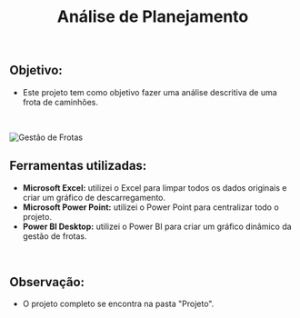 <div align="center">
  <h1>Análise de Planejamento</h1>
</div>
<br/>

## Objetivo:
- Este projeto tem como objetivo fazer uma análise descritiva de uma frota de caminhões.
<br/>

![Gestão de Frotas](https://github.com/luanrpinho/Analise_de_planejamento/assets/156137815/d08659c6-b235-4d56-9a3a-3c365849dfd4)


## Ferramentas utilizadas:
- **Microsoft Excel:** utilizei o Excel para limpar todos os dados originais e criar um gráfico de descarregamento.
- **Microsoft Power Point:** utilizei o Power Point para centralizar todo o projeto.
- **Power BI Desktop:** utilizei o Power BI para criar um gráfico dinâmico da gestão de frotas.
<br/>

## Observação:
- O projeto completo se encontra na pasta "Projeto".
<br/>

